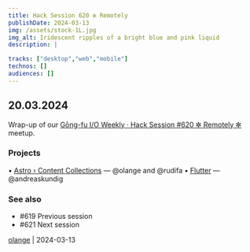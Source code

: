 ```yaml
---
title: Hack Session 620 ✼ Remotely
publishDate: 2024-03-13
img: /assets/stock-1L.jpg
img_alt: Iridescent ripples of a bright blue and pink liquid
description: |

tracks: ["desktop","web","mobile"]
technos: []
audiences: []
---
```


## 20.03.2024

Wrap-up of our [Gōng-fu I/O Weekly · Hack Session #620 ✼ Remotely ✼](https://www.meetup.com/fr-FR/gōngfuio/events/299515467/) meetup.

### Projects

• [Astro › Content Collections](https://docs.astro.build/en/guides/content-collections/) — @olange and @rudifa
• [Flutter](https://flutter.dev) — @andreaskundig

### See also

* #619 Previous session
* #621 Next session

[olange](https://github.com/olange) | 2024-03-13


